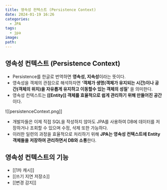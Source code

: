 ```yaml
---
title: 영속성 컨텍스트 (Persistence Context)
date: 2024-01-19 16:26
categories:
  - JPA
tags:
  - jpa
image: 
path:
---
```


## 영속성 컨텍스트 (Persistence Context)
+ Persistence를 한글로 번역하면 **영속성, 지속성**이라는 뜻이다.
+ 영속성을 객체의 관점으로 해석하자면 **‘객체가 생명(객체가 유지되는 시간)이나 공간(객체의 위치)을 자유롭게 유지하고 이동할수 있는 객체의 성질’** 을 의미한다.
+ 영속성 컨텍스트는 **[[Entity]] 객체를 효율적으로 쉽게 관리하기 위해 만들어진 공간**이다.

![[persistenceContext.png]]

+ 개발자들은 이제 직접 SQL을 작성하지 않아도 JPA를 사용하여 DB에 데이터를 저장하거나 조회할 수 있으며 수정, 삭제 또한 가능하다.
+ 이러한 일련의 과정을 효율적으로 처리하기 위해 **JPA는 영속성 컨텍스트에 Entity 객체들을 저장하여 관리하면서 DB와 소통**한다.

## 영속성 컨텍스트의 기능
+ [[1차 캐시]]
+ [[쓰기 지연 저장소]]
+ [[변경 감지]]
